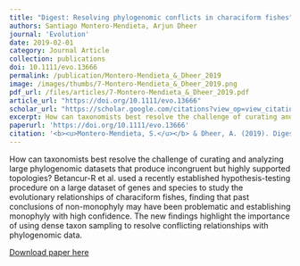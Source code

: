 ```yaml
---
title: "Digest: Resolving phylogenomic conflicts in characiform fishes"
authors: Santiago Montero-Mendieta, Arjun Dheer 
journal: 'Evolution'
date: 2019-02-01
category: Journal Article
collection: publications
doi: 10.1111/evo.13666
permalink: /publication/Montero-Mendieta_&_Dheer_2019
image: /images/thumbs/7-Montero-Mendieta_&_Dheer_2019.png
pdf_url: /files/articles/7-Montero-Mendieta_&_Dheer_2019.pdf
article_url: "https://doi.org/10.1111/evo.13666" 
scholar_url: "https://scholar.google.com/citations?view_op=view_citation&hl=en&user=kecK5aoAAAAJ&sortby=pubdate&citation_for_view=kecK5aoAAAAJ:YsMSGLbcyi4C"
excerpt: How can taxonomists best resolve the challenge of curating and analyzing large phylogenomic datasets that produce incongruent but highly supported topologies? Betancur-R et al. used a recently established hypothesis-testing procedure on a large dataset of genes and species to study the evolutionary relationships of characiform fishes ...
paperurl: 'https://doi.org/10.1111/evo.13666'
citation: '<b><u>Montero-Mendieta, S.</u></b> & Dheer, A. (2019). Digest: Resolving phylogenomic conflicts in characiform fishes. <i>Evolution</i>, 73-2: 416–418'
---
```

How can taxonomists best resolve the challenge of curating and analyzing large phylogenomic datasets that produce incongruent but highly supported topologies? Betancur-R et al. used a recently established hypothesis-testing procedure on a large dataset of genes and species to study the evolutionary relationships of characiform fishes, finding that past conclusions of non-monophyly may have been problematic and establishing monophyly with high confidence. The new findings highlight the importance of using dense taxon sampling to resolve conflicting relationships with phylogenomic data.

[Download paper here](https://santiagomonteromendieta.github.io/files/Montero-Mendieta_et_al_2017a.pdf)
